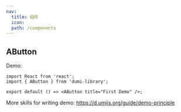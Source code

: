 ```yaml
---
nav:
  title: 组件
  icon: 
  path: /components
---
```


## AButton

Demo:

```tsx
import React from 'react';
import { AButton } from 'dumi-library';

export default () => <AButton title="First Demo" />;
```

More skills for writing demo: https://d.umijs.org/guide/demo-principle
